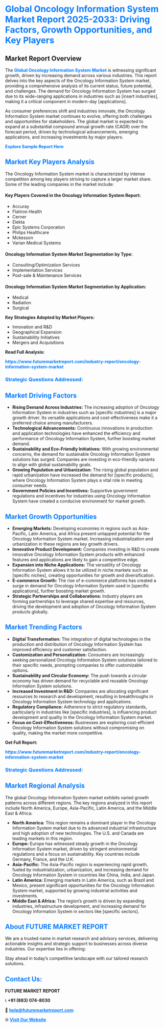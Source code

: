 <h1 style="color: #007BFF;">Global Oncology Information System Market Report 2025-2033: Driving Factors, Growth Opportunities, and Key Players</h1>

<section id="overview">
<h2>Market Report Overview</h2>
<p>The <a href="https://www.futuremarketreport.com/industry-report/oncology-information-system-market" style="color: #007BFF; text-decoration: none;"><strong>Global Oncology Information System Market</strong></a> is witnessing significant growth, driven by increasing demand across various industries. This report delves into the key aspects of the Oncology Information System market, providing a comprehensive analysis of its current status, future potential, and challenges. The demand for Oncology Information System has surged due to its wide-ranging applications in industries such as [insert industries], making it a critical component in modern-day [applications].</p>
<p>As consumer preferences shift and industries innovate, the Oncology Information System market continues to evolve, offering both challenges and opportunities for stakeholders. The global market is expected to expand at a substantial compound annual growth rate (CAGR) over the forecast period, driven by technological advancements, emerging applications, and increasing investments by major players.</p>
</section>

<section id="overview">
<p><a href="https://www.futuremarketreport.com/request-sample/reportId=63164" style="color: #007BFF; text-decoration: none;"><strong>Explore Sample Report Here</strong></a></p>
</section>

<section id="key-players">
<h2 style="color: #007BFF;">Market Key Players Analysis</h2>
<p>The Oncology Information System market is characterized by intense competition among key players striving to capture a larger market share. Some of the leading companies in the market include:</p>
<h4>Key Players Covered in the Oncology Information System Report:</h4>
<ul><li>Accuray</li><li>Flatiron Health</li><li>Cerner</li><li>Elekta</li><li>Epic Systems Corporation</li><li>Philips Healthcare</li><li>Mckesson</li><li>Varian Medical Systems</li></ul>
<h4>Oncology Information System Market Segmentation by Type:</h4>
<ul><li>Consulting/Optimization Services</li><li>Implementation Services</li><li>Post-sale &amp; Maintenance Services</li></ul>

<h4>Oncology Information System Market Segmentation by Application:</h4>
<ul><li>Medical</li><li>Radiation</li><li>Surgical</li></ul>
<p><strong>Key Strategies Adopted by Market Players:</strong></p>
<ul>
<li>Innovation and R&D</li>
<li>Geographical Expansion</li>
<li>Sustainability Initiatives</li>
<li>Mergers and Acquisitions</li>
</ul>
</section>

<section>
<p><strong>Read Full Analysis: </strong></p><a href="https://www.futuremarketreport.com/industry-report/oncology-information-system-market" style="color: #007BFF; text-decoration: none;"><strong>https://www.futuremarketreport.com/industry-report/oncology-information-system-market</strong></a>
<h3 style="color: #007BFF;">Strategic Questions Addressed:</h3>
</section>

<section id="driving-factors">
<h2 style="color: #007BFF;">Market Driving Factors</h2>
<ul>
<li><strong>Rising Demand Across Industries:</strong> The increasing adoption of Oncology Information System in industries such as [specific industries] is a major growth driver. Its versatile applications and cost-effectiveness make it a preferred choice among manufacturers.</li>
<li><strong>Technological Advancements:</strong> Continuous innovations in production and application technologies have enhanced the efficiency and performance of Oncology Information System, further boosting market demand.</li>
<li><strong>Sustainability and Eco-Friendly Initiatives:</strong> With growing environmental concerns, the demand for sustainable Oncology Information System solutions has surged. Companies are investing in eco-friendly variants to align with global sustainability goals.</li>
<li><strong>Growing Population and Urbanization:</strong> The rising global population and rapid urbanization have increased the demand for [specific products], where Oncology Information System plays a vital role in meeting consumer needs.</li>
<li><strong>Government Policies and Incentives:</strong> Supportive government regulations and incentives for industries using Oncology Information System have created a conducive environment for market growth.</li>
</ul>
</section>

<section id="growth-opportunities">
<h2 style="color: #007BFF;">Market Growth Opportunities</h2>
<ul>
<li><strong>Emerging Markets:</strong> Developing economies in regions such as Asia-Pacific, Latin America, and Africa present untapped potential for the Oncology Information System market. Increasing industrialization and urbanization in these regions are key growth drivers.</li>
<li><strong>Innovative Product Development:</strong> Companies investing in R&D to create innovative Oncology Information System products with enhanced features and applications are likely to gain a competitive edge.</li>
<li><strong>Expansion into Niche Applications:</strong> The versatility of Oncology Information System allows it to be utilized in niche markets such as [specific niches], creating opportunities for growth and diversification.</li>
<li><strong>E-commerce Growth:</strong> The rise of e-commerce platforms has created a surge in demand for Oncology Information System used in [specific applications], further boosting market growth.</li>
<li><strong>Strategic Partnerships and Collaborations:</strong> Industry players are forming partnerships to leverage shared expertise and resources, driving the development and adoption of Oncology Information System products globally.</li>
</ul>
</section>

<section id="trending-factors">
<h2 style="color: #007BFF;">Market Trending Factors</h2>
<ul>
<li><strong>Digital Transformation:</strong> The integration of digital technologies in the production and distribution of Oncology Information System has improved efficiency and customer satisfaction.</li>
<li><strong>Customization and Personalization:</strong> Consumers are increasingly seeking personalized Oncology Information System solutions tailored to their specific needs, prompting companies to offer customizable options.</li>
<li><strong>Sustainability and Circular Economy:</strong> The push towards a circular economy has driven demand for recyclable and reusable Oncology Information System solutions.</li>
<li><strong>Increased Investment in R&D:</strong> Companies are allocating significant resources to research and development, resulting in breakthroughs in Oncology Information System technology and applications.</li>
<li><strong>Regulatory Compliance:</strong> Adherence to strict regulatory standards, particularly in industries like [specific industries], is influencing product development and quality in the Oncology Information System market.</li>
<li><strong>Focus on Cost-Effectiveness:</strong> Businesses are exploring cost-efficient Oncology Information System solutions without compromising on quality, making the market more competitive.</li>
</ul>
</section>

<section>
<p><strong>Get Full Report: </strong></p><a href="https://www.futuremarketreport.com/industry-report/oncology-information-system-market" style="color: #007BFF; text-decoration: none;"><strong>https://www.futuremarketreport.com/industry-report/oncology-information-system-market</strong></a>
<h3 style="color: #007BFF;">Strategic Questions Addressed:</h3>
</section>


<section id="regional-analysis">
<h2 style="color: #007BFF;">Market Regional Analysis</h2>
<p>The global Oncology Information System market exhibits varied growth patterns across different regions. The key regions analyzed in this report include North America, Europe, Asia-Pacific, Latin America, and the Middle East & Africa:</p>
<ul>
<li><strong>North America:</strong> This region remains a dominant player in the Oncology Information System market due to its advanced industrial infrastructure and high adoption of new technologies. The U.S. and Canada are leading markets in this region.</li>
<li><strong>Europe:</strong> Europe has witnessed steady growth in the Oncology Information System market, driven by stringent environmental regulations and a focus on sustainability. Key countries include Germany, France, and the U.K.</li>
<li><strong>Asia-Pacific:</strong> The Asia-Pacific region is experiencing rapid growth, fueled by industrialization, urbanization, and increasing demand for Oncology Information System in countries like China, India, and Japan.</li>
<li><strong>Latin America:</strong> Emerging markets in Latin America, such as Brazil and Mexico, present significant opportunities for the Oncology Information System market, supported by growing industrial activities and investments.</li>
<li><strong>Middle East & Africa:</strong> The region’s growth is driven by expanding industries, infrastructure development, and increasing demand for Oncology Information System in sectors like [specific sectors].</li>
</ul>
</section>

<footer>
<h2 style="color: #007BFF;">About FUTURE MARKET REPORT</h2>
<p>We are a trusted name in market research and advisory services, delivering actionable insights and strategic support to businesses across diverse industries. Our expertise lies in offering:</p>

<p>Stay ahead in today’s competitive landscape with our tailored research solutions.</p>

<h2 style="color: #007BFF;">Contact Us:</h2>
<p><strong>FUTURE MARKET REPORT</strong></p>
<p>📞 <strong>+91 (883) 074-8030</strong></p>
<p>📧 <strong><a href="mailto:help@futuremarketreport.com" style="color: #007BFF;">help@futuremarketreport.com</a></strong></p>
<p>🌐 <strong><a href="https://www.futuremarketreport.com/" style="color: #007BFF;">Visit Our Website</a></strong></p>
</footer>